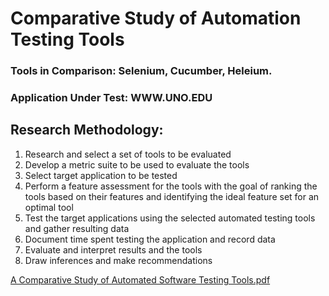 # Comparative Study of Automation Testing Tools 

### Tools in Comparison: Selenium, Cucumber, Heleium. 

### Application Under Test: WWW.UNO.EDU

## Research Methodology:


1. Research and select a set of tools to be evaluated
2. Develop a metric suite to be used to evaluate the tools
3. Select target application to be tested
4. Perform a feature assessment for the tools with the goal of ranking the tools based on their features and identifying the 
   ideal feature set for an  optimal tool
5. Test the target applications using the selected automated testing tools and
    gather resulting data
6. Document time spent testing the application and record data
7. Evaluate and interpret results and the tools
8. Draw inferences and make recommendations

[A Comparative Study of Automated Software Testing Tools.pdf](https://github.com/AayushNagpal/Selenium-Testing/files/1043362/A.Comparative.Study.of.Automated.Software.Testing.Tools.pdf)
